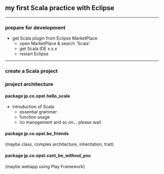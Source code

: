 ## my first Scala practice with Eclipse
-----

### prepare for development
* get Scala plugin from Eclipse MarketPlace
  - open MarketPlace & search 'Scala'
  - get Scala IDE x.x.x
  - restart Eclipse

-----

### create a Scala project

### project architecture
#### package jp.co.opst.hello_scala
* introduction of Scala
  - essential grammer
  - function usage
  - i/o management
and so on...  please wait

#### package jp.co.opst.be_friends
(maybe class, complex architecture, inheritation, trait)

#### package jp.co.opst.cant_be_without_you
(maybe webapp using Play Framework)

